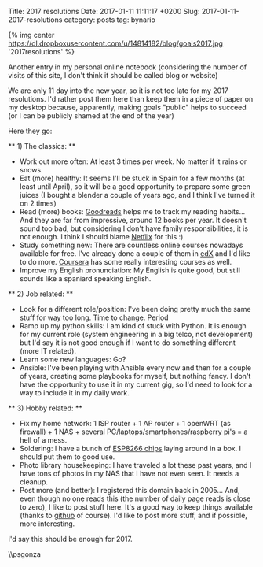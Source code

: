 Title: 2017 resolutions
Date: 2017-01-11 11:11:17 +0200
Slug: 2017-01-11-2017-resolutions
category: posts
tag: bynario

{% img center https://dl.dropboxusercontent.com/u/14814182/blog/goals2017.jpg  '2017resolutions' %}

Another entry in my personal online notebook (considering the number of visits of this site, I don't think it should be called blog or website)

We are only 11 day into the new year, so it is not too late for my 2017 resolutions. I'd rather post them here than keep them in a piece of paper on my desktop because, apparently, making goals "public" helps to succeed (or I can be publicly shamed at the end of the year)

Here they go:

** 1) The classics: **
- Work out more often: At least 3 times per week. No matter if it rains or snows.
- Eat (more) healthy: It seems I'll be stuck in Spain for a few months (at least until April), so it will be a good opportunity to prepare some green juices (I bought a blender a couple of years ago, and I think I've turned it on 2 times)
- Read (more) books: [Goodreads](https://www.goodreads.com) helps me to track my reading habits... And they are far from impressive, around 12 books per year. It doesn't sound too bad, but considering I don't have family responsibilities, it is not enough. I think I should blame [Netflix](https://netflix.com) for this :)
- Study something new: There are countless online courses nowadays available for free. I've already done a couple of them in [edX](https://www.edx.org/) and I'd like to do more. [Coursera](https://www.coursera.org) has some really interesting courses as well.
- Improve my English pronunciation: My English is quite good, but still sounds like a spaniard speaking English.

** 2) Job related: **
- Look for a different role/position: I've been doing pretty much the same stuff for way too long. Time to change. Period
- Ramp up my python skills: I am kind of stuck with Python. It is enough for my current role (system engineering in a big telco, not development) but I'd say it is not good enough if I want to do something different (more IT related). 
- Learn some new languages: Go?
- Ansible: I've been playing with Ansible every now and then for a couple of years, creating some playbooks for myself, but nothing fancy. I don't have the opportunity to use it in my current gig, so I'd need to look for a way to include it in my daily work.

** 3) Hobby related: **
- Fix my home network: 1 ISP router + 1 AP router + 1 openWRT (as firewall) + 1 NAS + several PC/laptops/smartphones/raspberry pi's = a hell of a mess.
- Soldering: I have a bunch of [ESP8266 chips](https://en.wikipedia.org/wiki/ESP8266) laying around in a box. I should put them to good use.
- Photo library housekeeping: I have traveled a lot these past years, and I have tons of photos in my NAS that I have not even seen. It needs a cleanup.
- Post more (and better): I registered this domain back in 2005... And, even though no one reads this (the number of daily page reads is close to zero), I like to post stuff here. It's a good way to keep things available (thanks to [github](https:///github.com) of course). I'd like to post more stuff, and if possible, more interesting.

I'd say this should be enough for 2017. 

\\\psgonza


